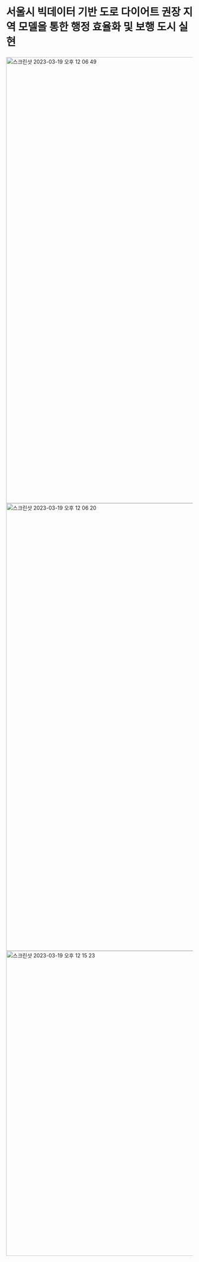 

<!-- ABOUT THE PROJECT -->
# 서울시 빅데이터 기반 도로 다이어트 권장 지역 모델을 통한 행정 효율화 및 보행 도시 실현  <h3>



<!-- GETTING STARTED -->

<img width="1202" alt="스크린샷 2023-03-19 오후 12 06 49" src="https://user-images.githubusercontent.com/91936267/226151480-f5557b0b-d076-4493-a0e2-7bc1e9b8e8aa.png">

<img width="1206" alt="스크린샷 2023-03-19 오후 12 06 20" src="https://user-images.githubusercontent.com/91936267/226151595-c289902d-18a9-43e7-a2b8-dec04485ecd2.png">

<img width="822" alt="스크린샷 2023-03-19 오후 12 15 23" src="https://user-images.githubusercontent.com/91936267/226151671-55fbbb10-fdbc-4605-b8e6-a3c7ae752cb7.png">

